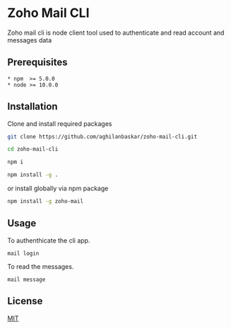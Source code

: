 # Zoho Mail CLI

Zoho mail cli is node client tool used to authenticate and read account and messages data

## Prerequisites
    * npm  >= 5.0.0
    * node >= 10.0.0

## Installation

Clone and install required packages
```bash
git clone https://github.com/aghilanbaskar/zoho-mail-cli.git

cd zoho-mail-cli

npm i

npm install -g .
```

or install globally via npm package
```sh
npm install -g zoho-mail
```

## Usage

To authenthicate the cli app.
```cli
mail login
```
To read the messages.
```cli
mail message
```

## License
[MIT](https://choosealicense.com/licenses/mit/)